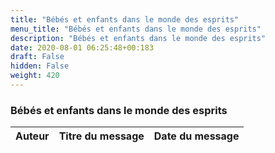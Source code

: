 ```yaml
---
title: "Bébés et enfants dans le monde des esprits"
menu_title: "Bébés et enfants dans le monde des esprits"
description: "Bébés et enfants dans le monde des esprits"
date: 2020-08-01 06:25:48+00:183
draft: False
hidden: False
weight: 420
---
```

### Bébés et enfants dans le monde des esprits

**Auteur** | **Titre du message** | **Date du message**  
---|---|---
